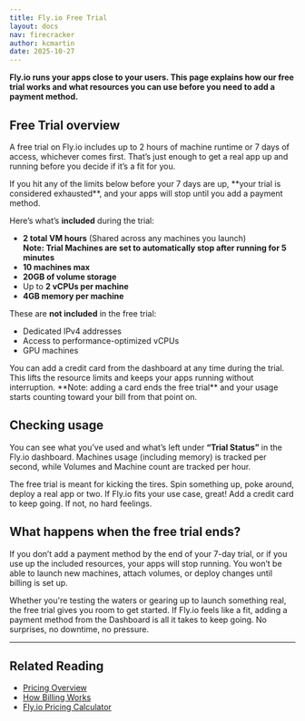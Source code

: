 ```yaml
---
title: Fly.io Free Trial
layout: docs
nav: firecracker
author: kcmartin
date: 2025-10-27
---
```


**Fly.io runs your apps close to your users. This page explains how our free trial works and what resources you can use before you need to add a payment method.**

## Free Trial overview

A free trial on Fly.io includes up to 2 hours of machine runtime or 7 days of access, whichever comes first. That’s just enough to get a real app up and running before you decide if it’s a fit for you.

<div class="callout">If you hit any of the limits below before your 7 days are up, **your trial is considered exhausted**, and your apps will stop until you add a payment method.</div>

Here’s what’s **included** during the trial:

- **2 total VM hours** (Shared across any machines you launch) <br /> **Note: Trial Machines are set to automatically stop after running for 5 minutes**
- **10 machines max**
- **20GB of volume storage**
- Up to **2 vCPUs per machine**
- **4GB memory per machine**

These are **not included** in the free trial:

- Dedicated IPv4 addresses
- Access to performance-optimized vCPUs
- GPU machines

<div class="callout">You can add a credit card from the dashboard at any time during the trial. This lifts the resource limits and keeps your apps running without interruption. **Note: adding a card ends the free trial** and your usage starts counting toward your bill from that point on.</div>

## Checking usage

You can see what you’ve used and what’s left under **“Trial Status”** in the Fly.io dashboard. Machines usage (including memory) is tracked per second, while Volumes and Machine count are tracked per hour.

The free trial is meant for kicking the tires. Spin something up, poke around, deploy a real app or two. If Fly.io fits your use case, great! Add a credit card to keep going. If not, no hard feelings.

## What happens when the free trial ends?

If you don’t add a payment method by the end of your 7-day trial, or if you use up the included resources, your apps will stop running. You won’t be able to launch new machines, attach volumes, or deploy changes until billing is set up.

Whether you're testing the waters or gearing up to launch something real, the free trial gives you room to get started. If Fly.io feels like a fit, adding a payment method from the Dashboard is all it takes to keep going. No surprises, no downtime, no pressure.

---

## Related Reading

- [Pricing Overview](/docs/about/pricing/)
- [How Billing Works](/docs/about/billing/)
- [Fly.io Pricing Calculator](https://fly.io/calculator)
